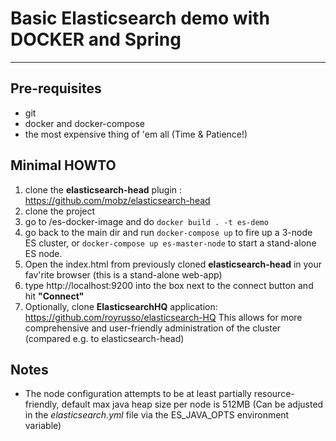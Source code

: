 # Basic Elasticsearch demo with DOCKER and Spring

---


## Pre-requisites

* git
* docker and docker-compose
* the most expensive thing of 'em all (Time & Patience!)

## Minimal HOWTO
1. clone the **elasticsearch-head** plugin : https://github.com/mobz/elasticsearch-head
2. clone the project 
3. go to /es-docker-image and do `docker build . -t es-demo`
4. go back to the main dir and run `docker-compose up` to fire up a 3-node ES cluster, 
	or `docker-compose up es-master-node` to start a stand-alone ES node.
5. Open the index.html from previously cloned **elasticsearch-head** in your fav'rite browser (this is a stand-alone web-app)
6. type http://localhost:9200 into the box next to the connect button and hit **"Connect"**
7. Optionally, clone **ElasticsearchHQ** application: https://github.com/royrusso/elasticsearch-HQ
This allows for more comprehensive and user-friendly administration of the cluster (compared e.g. to elasticsearch-head)


## Notes 
* The node configuration attempts to be at least partially resource-friendly, default max java heap size per node is 512MB
(Can be adjusted in the *elasticsearch.yml* file via the ES_JAVA_OPTS environment variable)
